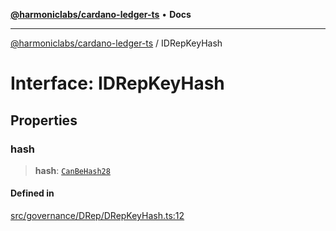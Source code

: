 [**@harmoniclabs/cardano-ledger-ts**](../README.md) • **Docs**

***

[@harmoniclabs/cardano-ledger-ts](../globals.md) / IDRepKeyHash

# Interface: IDRepKeyHash

## Properties

### hash

> **hash**: [`CanBeHash28`](../type-aliases/CanBeHash28.md)

#### Defined in

[src/governance/DRep/DRepKeyHash.ts:12](https://github.com/HarmonicLabs/cardano-ledger-ts/blob/94dd590ffe94133126b0d8d49920fc7b002e1975/src/governance/DRep/DRepKeyHash.ts#L12)
